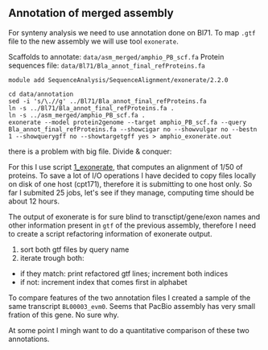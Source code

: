 ## Annotation of merged assembly

For synteny analysis we need to use annotation done on Bl71. To map `.gtf` file to the new assembly we will use tool `exonerate`.

Scaffolds to annotate: `data/asm_merged/amphio_PB_scf.fa`
Protein sequences file: `data/Bl71/Bla_annot_final_refProteins.fa`

```
module add SequenceAnalysis/SequenceAlignment/exonerate/2.2.0

cd data/annotation
sed -i 's/\.//g' ../Bl71/Bla_annot_final_refProteins.fa
ln -s ../Bl71/Bla_annot_final_refProteins.fa .
ln -s ../asm_merged/amphio_PB_scf.fa .
exonerate --model protein2genome --target amphio_PB_scf.fa --query Bla_annot_final_refProteins.fa --showcigar no --showvulgar no --bestn 1 --showquerygff no --showtargetgff yes > amphio_exonerate.out
```

there is a problem with big file. Divide & conquer:

For this I use script [1_exonerate](1_exonerate), that computes an alignment of 1/50 of proteins. To save a lot of I/O operations I have decided to copy files locally on disk of one host (cpt171), therefore it is submitting to one host only. So far I submited 25 jobs, let's see if they manage, computing time should be about 12 hours.

The output of exonerate is for sure blind to transctipt/gene/exon names and other information present in `gtf` of the previous assembly, therefore I need to create a script refactoring information of exonerate output.

1. sort both gtf files by query name
2. iterate trough both:
  -  if they match: print refactored gtf lines; increment both indices
  -  if not: increment index that comes first in alphabet

To compare features of the two annotation files I created a sample of the same transcript `BL00003_evm0`. Seems that PacBio assembly has very small fration of this gene. No sure why.

At some point I mingh want to do a quantitative comparison of these two annotations.
